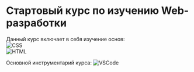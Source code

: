<h1> Стартовый курс по изучению Web-разработки</h1>

Данный курс включает в себя изучение основ:<br>
![CSS](https://img.shields.io/badge/CSS3-0062f5?style=for-the-badge&logo=css3&logoColor=white) <br>
![HTML](https://img.shields.io/badge/HTML5-ebad13?style=for-the-badge&logo=html5&logoColor=white)
  
Основной инструментарий курса:
![VSCode](https://img.shields.io/badge/Visual_Studio_Code-128ae0?style=for-the-badge&logo=visual%20studio%20code&logoColor=white)


